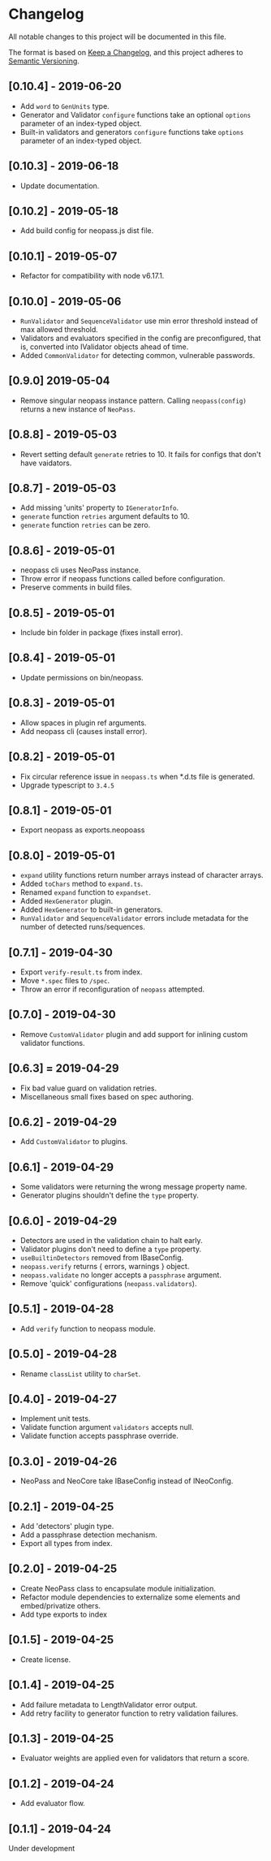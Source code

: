 # Changelog
All notable changes to this project will be documented in this file.

The format is based on [Keep a Changelog](https://keepachangelog.com/en/1.0.0/),
and this project adheres to [Semantic Versioning](https://semver.org/spec/v2.0.0.html).

## [0.10.4] - 2019-06-20
- Add `word` to `GenUnits` type.
- Generator and Validator `configure` functions take an optional `options` parameter of an index-typed object.
- Built-in validators and generators `configure` functions take `options` parameter of an index-typed object.

## [0.10.3] - 2019-06-18
- Update documentation.

## [0.10.2] - 2019-05-18
- Add build config for neopass.js dist file.

## [0.10.1] - 2019-05-07
- Refactor for compatibility with node v6.17.1.

## [0.10.0] - 2019-05-06
- `RunValidator` and `SequenceValidator` use min error threshold instead of max allowed threshold.
- Validators and evaluators specified in the config are preconfigured, that is, converted into IValidator objects ahead of time.
- Added `CommonValidator` for detecting common, vulnerable passwords.

## [0.9.0] 2019-05-04
- Remove singular neopass instance pattern. Calling `neopass(config)` returns a new instance of `NeoPass`.

## [0.8.8] - 2019-05-03
- Revert setting default `generate` retries to 10. It fails for configs that don't have vaidators.

## [0.8.7] - 2019-05-03
- Add missing 'units' property to `IGeneratorInfo`.
- `generate` function `retries` argument defaults to 10.
- `generate` function `retries` can be zero.

## [0.8.6] - 2019-05-01
- neopass cli uses NeoPass instance.
- Throw error if neopass functions called before configuration.
- Preserve comments in build files.

## [0.8.5] - 2019-05-01
- Include bin folder in package (fixes install error).

## [0.8.4] - 2019-05-01
- Update permissions on bin/neopass.

## [0.8.3] - 2019-05-01
- Allow spaces in plugin ref arguments.
- Add neopass cli (causes install error).

## [0.8.2] - 2019-05-01
- Fix circular reference issue in `neopass.ts` when *.d.ts file is generated.
- Upgrade typescript to `3.4.5`

## [0.8.1] - 2019-05-01
- Export neopass as exports.neopoass

## [0.8.0] - 2019-05-01
- `expand` utility functions return number arrays instead of character arrays.
- Added `toChars` method to `expand.ts`.
- Renamed `expand` function to `expandset`.
- Added `HexGenerator` plugin.
- Added `HexGenerator` to built-in generators.
- `RunValidator` and `SequenceValidator` errors include metadata for the number of detected runs/sequences.

## [0.7.1] - 2019-04-30
- Export `verify-result.ts` from index.
- Move `*.spec` files to `/spec`.
- Throw an error if reconfiguration of `neopass` attempted.

## [0.7.0] - 2019-04-30
- Remove `CustomValidator` plugin and add support for inlining custom validator functions.

## [0.6.3] = 2019-04-29
- Fix bad value guard on validation retries.
- Miscellaneous small fixes based on spec authoring.

## [0.6.2] - 2019-04-29
- Add `CustomValidator` to plugins.

## [0.6.1] - 2019-04-29
- Some validators were returning the wrong message property name.
- Generator plugins shouldn't define the `type` property.

## [0.6.0] - 2019-04-29
- Detectors are used in the validation chain to halt early.
- Validator plugins don't need to define a `type` property.
- `useBuiltinDetectors` removed from IBaseConfig.
- `neopass.verify` returns { errors, warnings } object.
- `neopass.validate` no longer accepts a `passphrase` argument.
- Remove 'quick' configurations (`neopass.validators`).

## [0.5.1] - 2019-04-28
- Add `verify` function to neopass module.

## [0.5.0] - 2019-04-28
- Rename `classList` utility to `charSet`.

## [0.4.0] - 2019-04-27
- Implement unit tests.
- Validate function argument `validators` accepts null.
- Validate function accepts passphrase override.

## [0.3.0] - 2019-04-26
- NeoPass and NeoCore take IBaseConfig instead of INeoConfig.

## [0.2.1] - 2019-04-25
- Add 'detectors' plugin type.
- Add a passphrase detection mechanism.
- Export all types from index.

## [0.2.0] - 2019-04-25
- Create NeoPass class to encapsulate module initialization.
- Refactor module dependencies to externalize some elements and embed/privatize others.
- Add type exports to index

## [0.1.5] - 2019-04-25
- Create license.

## [0.1.4] - 2019-04-25
- Add failure metadata to LengthValidator error output.
- Add retry facility to generator function to retry validation failures.

## [0.1.3] - 2019-04-25
- Evaluator weights are applied even for validators that return a score.

## [0.1.2] - 2019-04-24
- Add evaluator flow.

## [0.1.1] - 2019-04-24
Under development
